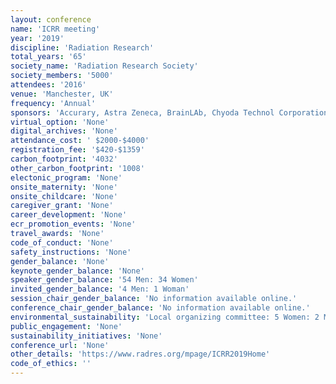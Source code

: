 ```yaml
---
layout: conference 
name: 'ICRR meeting'
year: '2019'
discipline: 'Radiation Research'
total_years: '65'
society_name: 'Radiation Research Society'
society_members: '5000'
attendees: '2016'
venue: 'Manchester, UK'
frequency: 'Annual'
sponsors: 'Accurary, Astra Zeneca, BrainLAb, Chyoda Technol Corporation, Daiichi Sankyo, Eleckta, Euro Medic Tech, FE-Innovating Energy Technology, Hitachi, Merck Serono, Mitsubishi Electric, Nikon MedicPhysics, Shimadzu, Toshiba, Toyo Medic, Varian, Biosperix'
virtual_option: 'None'
digital_archives: 'None'
attendance_cost: ' $2000-$4000'
registration_fee: '$420-$1359'
carbon_footprint: '4032'
other_carbon_footprint: '1008'
electonic_program: 'None'
onsite_maternity: 'None'
onsite_childcare: 'None'
caregiver_grant: 'None'
career_development: 'None'
ecr_promotion_events: 'None'
travel_awards: 'None'
code_of_conduct: 'None'
safety_instructions: 'None'
gender_balance: 'None'
keynote_gender_balance: 'None'
speaker_gender_balance: '54 Men: 34 Women'
invited_gender_balance: '4 Men: 1 Woman'
session_chair_gender_balance: 'No information available online.'
conference_chair_gender_balance: 'No information available online.'
environmental_sustainability: 'Local organizing committee: 5 Women: 2 Men'
public_engagement: 'None'
sustainability_initiatives: 'None'
conference_url: 'None'
other_details: 'https://www.radres.org/mpage/ICRR2019Home'
code_of_ethics: ''
---
```

